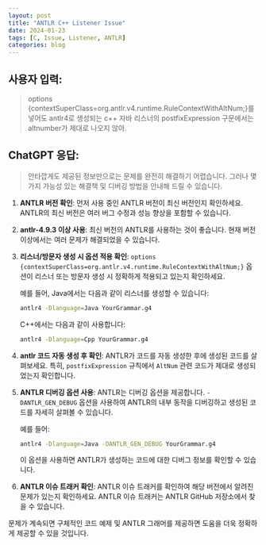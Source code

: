 ```yaml
---
layout: post
title: "ANTLR C++ Listener Issue"
date: 2024-01-23
tags: [C, Issue, Listener, ANTLR]
categories: blog
---
```


## 사용자 입력:
> options {contextSuperClass=org.antlr.v4.runtime.RuleContextWithAltNum;}를 넣어도 antlr4로 생성되는 c++ 자바 리스너의 postfixExpression 구문에서는 altnumber가 제대로 나오지 않아.

## ChatGPT 응답:
> 안타깝게도 제공된 정보만으로는 문제를 완전히 해결하기 어렵습니다. 그러나 몇 가지 가능성 있는 해결책 및 디버깅 방법을 안내해 드릴 수 있습니다.

1. **ANTLR 버전 확인**: 먼저 사용 중인 ANTLR 버전이 최신 버전인지 확인하세요. ANTLR의 최신 버전은 여러 버그 수정과 성능 향상을 포함할 수 있습니다.

2. **antlr-4.9.3 이상 사용**: 최신 버전의 ANTLR를 사용하는 것이 좋습니다. 현재 버전 이상에서는 여러 문제가 해결되었을 수 있습니다.

3. **리스너/방문자 생성 시 옵션 적용 확인**: `options {contextSuperClass=org.antlr.v4.runtime.RuleContextWithAltNum;}` 옵션이 리스너 또는 방문자 생성 시 정확하게 적용되고 있는지 확인하세요.

    예를 들어, Java에서는 다음과 같이 리스너를 생성할 수 있습니다:

    ```bash
    antlr4 -Dlanguage=Java YourGrammar.g4
    ```

    C++에서는 다음과 같이 사용합니다:

    ```bash
    antlr4 -Dlanguage=Cpp YourGrammar.g4
    ```

4. **antlr 코드 자동 생성 후 확인**: ANTLR가 코드를 자동 생성한 후에 생성된 코드를 살펴보세요. 특히, `postfixExpression` 규칙에서 `AltNum` 관련 코드가 제대로 생성되었는지 확인합니다.

5. **ANTLR 디버깅 옵션 사용**: ANTLR는 디버깅 옵션을 제공합니다. `-DANTLR_GEN_DEBUG` 옵션을 사용하여 ANTLR의 내부 동작을 디버깅하고 생성된 코드를 자세히 살펴볼 수 있습니다.

    예를 들어:

    ```bash
    antlr4 -Dlanguage=Java -DANTLR_GEN_DEBUG YourGrammar.g4
    ```

    이 옵션을 사용하면 ANTLR가 생성하는 코드에 대한 디버그 정보를 확인할 수 있습니다.

6. **ANTLR 이슈 트래커 확인**: ANTLR 이슈 트래커를 확인하여 해당 버전에서 알려진 문제가 있는지 확인하세요. ANTLR 이슈 트래커는 ANTLR GitHub 저장소에서 찾을 수 있습니다.

문제가 계속되면 구체적인 코드 예제 및 ANTLR 그래머를 제공하면 도움을 더욱 정확하게 제공할 수 있을 것입니다.

